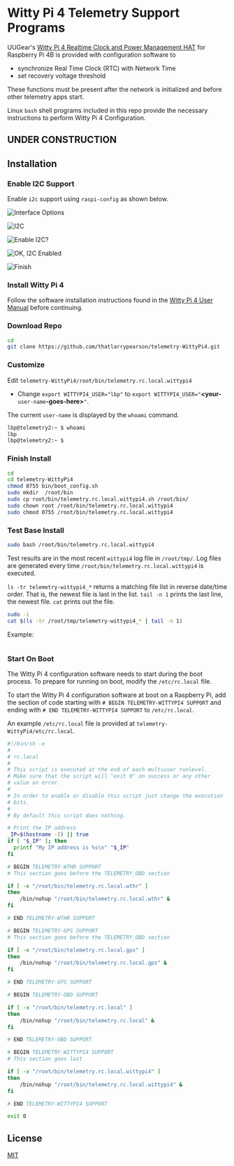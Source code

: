 # Witty Pi 4 Telemetry Support Programs

UUGear's [Witty Pi 4 Realtime Clock and Power Management HAT](https://www.uugear.com/product/witty-pi-4/) for Raspberry Pi 4B is provided with configuration software to

* synchronize Real Time Clock (RTC) with Network Time
* set recovery voltage threshold

These functions must be present after the network is initialized and before other telemetry apps start.

Linux ```bash``` shell programs included in this repo provide the necessary instructions to perform Witty Pi 4 Configuration.

## **UNDER CONSTRUCTION**

## Installation

### Enable I2C Support

Enable ```i2c``` support using ```raspi-config``` as shown below.

![Interface Options](docs/i2c-01.png)

![I2C](docs/i2c-02.png)

![Enable I2C?](docs/i2c-03.png)

![OK, I2C Enabled](docs/i2c-04.png)

![Finish](docs/i2c-05.png)

### Install Witty Pi 4

Follow the software installation instructions found in the [Witty Pi 4 User Manual](https://www.uugear.com/doc/WittyPi4_UserManual.pdf) before continuing.

### Download Repo

```bash
cd
git clone https://github.com/thatlarrypearson/telemetry-WittyPi4.git
```

### Customize

Edit ```telemetry-WittyPi4/root/bin/telemetry.rc.local.wittypi4```

* Change ```export WITTYPI4_USER="lbp"``` to ```export WITTYPI4_USER="```**<your-**```user-name```**-goes-here>**```"```.

The current ```user-name``` is displayed by the ```whoami``` command.

```bash
lbp@telemetry2:~ $ whoami
lbp
lbp@telemetry2:~ $
```

### Finish Install

```bash
cd
cd telemetry-WittyPi4
chmod 0755 bin/boot_config.sh
sudo mkdir  /root/bin
sudo cp root/bin/telemetry.rc.local.wittypi4.sh /root/bin/
sudo chown root /root/bin/telemetry.rc.local.wittypi4
sudo chmod 0755 /root/bin/telemetry.rc.local.wittypi4
```

### Test Base Install

```bash
sudo bash /root/bin/telemetry.rc.local.wittypi4
```

Test results are in the most recent ```wittypi4``` log file in ```/root/tmp/```.  Log files are generated every time ```/root/bin/telemetry.rc.local.wittypi4``` is executed.

```ls -tr telemetry-wittypi4_*``` returns a matching file list in reverse date/time order.  That is, the newest file is last in the list.  ```tail -n 1```  prints the last line, the newest file.   ```cat``` prints out the file.

```bash
sudo -i
cat $(ls -tr /root/tmp/telemetry-wittypi4_* | tail -n 1)
```

Example:

```bash
```

### Start On Boot

The Witty Pi 4 configuration software needs to start during the boot process.  To prepare for running on boot, modify the ```/etc/rc.local``` file.

To start the Witty Pi 4 configuration software at boot on a Raspberry Pi, add the section of code starting with ```# BEGIN TELEMETRY-WITTYPI4 SUPPORT``` and ending with ```# END TELEMETRY-WITTYPI4 SUPPORT``` to ```/etc/rc.local```.

An example  ```/etc/rc.local``` file is provided at ```telemetry-WittyPi4/etc/rc.local```.

```bash
#!/bin/sh -e
#
# rc.local
#
# This script is executed at the end of each multiuser runlevel.
# Make sure that the script will "exit 0" on success or any other
# value on error.
#
# In order to enable or disable this script just change the execution
# bits.
#
# By default this script does nothing.

# Print the IP address
_IP=$(hostname -I) || true
if [ "$_IP" ]; then
  printf "My IP address is %s\n" "$_IP"
fi

# BEGIN TELEMETRY-WTHR SUPPORT
# This section goes before the TELEMETRY_OBD section

if [ -x "/root/bin/telemetry.rc.local.wthr" ]
then
    /bin/nohup "/root/bin/telemetry.rc.local.wthr" &
fi

# END TELEMETRY-WTHR SUPPORT

# BEGIN TELEMETRY-GPS SUPPORT
# This section goes before the TELEMETRY_OBD section

if [ -x "/root/bin/telemetry.rc.local.gps" ]
then
    /bin/nohup "/root/bin/telemetry.rc.local.gps" &
fi

# END TELEMETRY-GPS SUPPORT

# BEGIN TELEMETRY-OBD SUPPORT

if [ -x "/root/bin/telemetry.rc.local" ]
then
    /bin/nohup "/root/bin/telemetry.rc.local" &
fi

# END TELEMETRY-OBD SUPPORT

# BEGIN TELEMETRY-WITTYPI4 SUPPORT
# This section goes last

if [ -x "/root/bin/telemetry.rc.local.wittypi4" ]
then
    /bin/nohup "/root/bin/telemetry.rc.local.wittypi4" &
fi

# END TELEMETRY-WITTYPI4 SUPPORT

exit 0
```

## License

[MIT](LICENSE.md)
